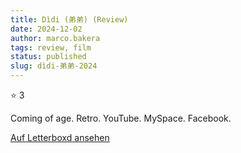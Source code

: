 ```yaml
---
title: Dìdi (弟弟) (Review)
date: 2024-12-02
author: marco.bakera
tags: review, film
status: published
slug: dìdi-弟弟-2024
---
```


⭐ 3

Coming of age. Retro. YouTube. MySpace. Facebook.

[Auf Letterboxd ansehen](https://boxd.it/7WWWnL)

